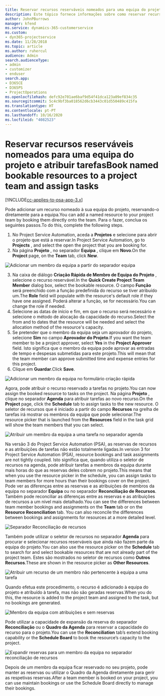 ```yaml
---
title: Reservar recursos reserváveis nomeados para uma equipa do projeto e atribuir tarefas
description: Este tópico fornece informações sobre como reservar recursos nomeados para as equipas do projeto e atribui-los a tarefas.
author: JohnPBurrows
manager: kfend
ms.service: dynamics-365-customerservice
ms.custom:
- dyn365-projectservice
ms.date: 11/28/2018
ms.topic: article
ms.author: ruhercul
audience: Admin
search.audienceType:
- admin
- customizer
- enduser
search.app:
- D365CE
- D365PS
- ProjectOperations
ms.openlocfilehash: defc92e701ae6baf9d54f41dca123a09ef834c35
ms.sourcegitcommit: 5c4c9bf3ba018562d6cb3443c01d550489c415fa
ms.translationtype: HT
ms.contentlocale: pt-PT
ms.lasthandoff: 10/16/2020
ms.locfileid: "4082523"
---
```

# <a name="book-named-bookable-resources-to-a-project-team-and-assign-tasks"></a><span data-ttu-id="0398f-103">Reservar recursos reserváveis nomeados para uma equipa do projeto e atribuir tarefas</span><span class="sxs-lookup"><span data-stu-id="0398f-103">Book named bookable resources to a project team and assign tasks</span></span> 

[!INCLUDE[cc-applies-to-psa-app-3.x](../includes/cc-applies-to-psa-app-3x.md)]

<span data-ttu-id="0398f-104">Pode adicionar um recurso nomeado à sua equipa do projeto, reservando-o diretamente para a equipa.</span><span class="sxs-lookup"><span data-stu-id="0398f-104">You can  add a named resource to your project team by booking them directly onto the team.</span></span> <span data-ttu-id="0398f-105">Para o fazer, conclua os seguintes passos.</span><span class="sxs-lookup"><span data-stu-id="0398f-105">To do this, complete the following steps.</span></span>

1. <span data-ttu-id="0398f-106">No Project Service Automation, aceda a **Projetos** e selecione para abrir o projeto que está a reservar.</span><span class="sxs-lookup"><span data-stu-id="0398f-106">In  Project Service Automation, go to **Projects** , and select the open the project that you are booking for.</span></span>
2. <span data-ttu-id="0398f-107">Na página **Projeto** , no separador **Equipa** , clique em **Novo**.</span><span class="sxs-lookup"><span data-stu-id="0398f-107">On the **Project** page, on the **Team** tab, click **New**.</span></span> 

![Adicionar um membro da equipa a partir do separador equipa](media/RM-how-to-1.png)

3. <span data-ttu-id="0398f-109">Na caixa de diálogo **Criação Rápida de Membro de Equipa do Projeto** , selecione o recurso reservável.</span><span class="sxs-lookup"><span data-stu-id="0398f-109">In the **Quick Create Project Team Member** dialog box, select the bookable resource.</span></span> <span data-ttu-id="0398f-110">O campo **Função** será preenchido com a função predefinida do recurso se tiver atribuído um.</span><span class="sxs-lookup"><span data-stu-id="0398f-110">The **Role** field will populate with the resource's default role if they have one assigned.</span></span> <span data-ttu-id="0398f-111">Poderá alterar a função, se for necessário.</span><span class="sxs-lookup"><span data-stu-id="0398f-111">You can change the role if needed.</span></span> 
4. <span data-ttu-id="0398f-112">Selecione as datas de início e fim, em que o recurso será necessário e selecione o método de alocação da capacidade do recurso.</span><span class="sxs-lookup"><span data-stu-id="0398f-112">Select the from and to dates that the resource will be needed and select the allocation method of the resource's capacity.</span></span> 
5. <span data-ttu-id="0398f-113">Se pretender que o membro da equipa seja um aprovador do projeto, selecione **Sim** no campo **Aprovador do Projeto**.</span><span class="sxs-lookup"><span data-stu-id="0398f-113">If you want the team member to be a project approver, select **Yes** in the **Project Approver** field.</span></span> <span data-ttu-id="0398f-114">Isto significa que o membro da equipa pode aprovar as entradas de tempo e despesas submetidas para este projeto.</span><span class="sxs-lookup"><span data-stu-id="0398f-114">This will mean that the team member can approve submitted time and expense entries for this project.</span></span> 
6. <span data-ttu-id="0398f-115">Clique em **Guardar**.</span><span class="sxs-lookup"><span data-stu-id="0398f-115">Click **Save**.</span></span>

![Adicionar um membro da equipa no formulário criação rápida](media/RM-how-to-2.png)


<span data-ttu-id="0398f-117">Agora, pode atribuir o recurso reservado a tarefas no projeto.</span><span class="sxs-lookup"><span data-stu-id="0398f-117">You can now assign the booked resource to tasks on the project.</span></span> <span data-ttu-id="0398f-118">Na página **Projeto** , clique no separador **Agenda** para atribuir tarefas ao novo recurso.</span><span class="sxs-lookup"><span data-stu-id="0398f-118">On the **Project** page, click the **Schedule** tab to assign tasks to the new resource.</span></span> <span data-ttu-id="0398f-119">O seletor de recursos que é iniciado a partir do campo **Recursos** na grelha de tarefas irá mostrar os membros da equipa que pode selecionar.</span><span class="sxs-lookup"><span data-stu-id="0398f-119">The resource picker that is launched from the **Resources** field in the task grid will show the team members that you can select.</span></span>

![Atribuir um membro da equipa a uma tarefa no separador agenda](media/RM-how-to-3.png)

<span data-ttu-id="0398f-121">Na versão 3 do Project Service Automation (PSA), as reservas de recursos e as atribuições de tarefas não estão totalmente ligadas.</span><span class="sxs-lookup"><span data-stu-id="0398f-121">In version 3 for Project Service Automation (PSA), resource bookings and task assignments are not tightly coupled.</span></span> <span data-ttu-id="0398f-122">Isto significa que, quando utiliza o seletor de recursos na agenda, pode atribuir tarefas a membros da equipa durante mais horas do que as reservas deles cobrem no projeto.</span><span class="sxs-lookup"><span data-stu-id="0398f-122">This means that when you use the resource picker in the schedule, you can assign tasks to team members for more hours than their bookings cover on the project.</span></span>
<span data-ttu-id="0398f-123">Pode ver as diferenças entre as reservas e as atribuições de membros da equipa no separador **Equipa** ou no separador **Reconciliação de Recursos**. Também pode reconciliar as diferenças entre as reservas e as atribuições de recursos a um nível mais detalhado.</span><span class="sxs-lookup"><span data-stu-id="0398f-123">You can see the differences between team member bookings and assignments on the **Team** tab or on the **Resource Reconciliation** tab. You can also reconcile the differences between bookings and assignments for resources at a more detailed level.</span></span>

![Separador Reconciliação de recursos](media/RM-how-to-4.png)

<span data-ttu-id="0398f-125">Também pode utilizar o seletor de recursos no separador **Agenda** para procurar e selecionar recursos reserváveis que ainda não fazem parte da equipa do projeto.</span><span class="sxs-lookup"><span data-stu-id="0398f-125">You can also use the resource picker on the **Schedule** tab to search for and select bookable resources that are not already part of the project team.</span></span> <span data-ttu-id="0398f-126">Estes são mostrados no seletor de recursos como **Outros Recursos**.</span><span class="sxs-lookup"><span data-stu-id="0398f-126">These are shown in the resource picker as **Other Resources**.</span></span>

![Atribuir um recurso de um membro não pertencente à equipa a uma tarefa](media/RM-how-to-5.png)

<span data-ttu-id="0398f-128">Quando efetua este procedimento, o recurso é adicionado à equipa do projeto e atribuído à tarefa, mas não são geradas reservas.</span><span class="sxs-lookup"><span data-stu-id="0398f-128">When you do this, the resource is added to the project team and assigned to the task, but no bookings are generated.</span></span>

![Membro da equipa com atribuições e sem reservas](media/RM-how-to-6.png)

<span data-ttu-id="0398f-130">Pode utilizar a capacidade de expansão da reserva do separador **Reconciliação** ou o **Quadro da Agenda** para reservar a capacidade do recurso para o projeto.</span><span class="sxs-lookup"><span data-stu-id="0398f-130">You can use the **Reconciliation** tab’s extend booking capability or the **Schedule Board** to book the resource’s capacity to the project.</span></span>

![Expandir reservas para um membro da equipa no separador reconciliação de recursos](media/RM-how-to-7.png)

<span data-ttu-id="0398f-132">Depois de um membro da equipa ficar reservado no seu projeto, pode manter as reservas ou utilizar o Quadro da Agenda diretamente para gerir as respetivas reservas.</span><span class="sxs-lookup"><span data-stu-id="0398f-132">After a team member is booked on your project, you can use maintain bookings or use the Schedule Board directly to manage their bookings.</span></span>
